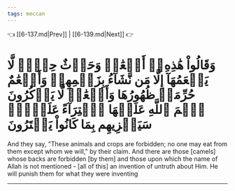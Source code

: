 ```yaml
---
tags: meccan
---
```


👈 [[6-137.md|Prev]] | [[6-139.md|Next]] 👉

# وَقَالُواْ هَٰذِهِۦٓ أَنۡعَٰمٞ وَحَرۡثٌ حِجۡرٞ لَّا يَطۡعَمُهَآ إِلَّا مَن نَّشَآءُ بِزَعۡمِهِمۡ وَأَنۡعَٰمٌ حُرِّمَتۡ ظُهُورُهَا وَأَنۡعَٰمٞ لَّا يَذۡكُرُونَ ٱسۡمَ ٱللَّهِ عَلَيۡهَا ٱفۡتِرَآءً عَلَيۡهِۚ سَيَجۡزِيهِم بِمَا كَانُواْ يَفۡتَرُونَ

And they say, "These animals and crops are forbidden; no one may eat from them except whom we will," by their claim. And there are those [camels] whose backs are forbidden [by them] and those upon which the name of Allah is not mentioned - [all of this] an invention of untruth about Him. He will punish them for what they were inventing

---

